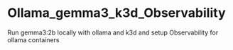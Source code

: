 # Ollama_gemma3_k3d_Observability
Run gemma3:2b locally with ollama and k3d and setup Observability for ollama containers 
